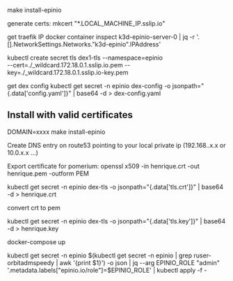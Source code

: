 make install-epinio

generate certs:
mkcert "*.LOCAL_MACHINE_IP.sslip.io"

get traefik IP
docker container inspect k3d-epinio-server-0 | jq -r '.[].NetworkSettings.Networks."k3d-epinio".IPAddress'

kubectl create secret tls dex1-tls --namespace=epinio \
  --cert=./_wildcard.172.18.0.1.sslip.io.pem --key=./_wildcard.172.18.0.1.sslip.io-key.pem

get dex config
kubectl get secret -n epinio dex-config -o jsonpath="{.data['config\.yaml']}" | base64 -d > dex-config.yaml

## Install with valid certificates

DOMAIN=xxxx make install-epinio

Create DNS entry on route53 pointing to your local private ip (192.168..x.x or 10.0.x.x ...)

Export certificate for pomerium:
openssl x509 -in henrique.crt -out henrique.pem -outform PEM

kubectl get secret -n epinio dex-tls -o jsonpath="{.data['tls\.crt']}" | base64 -d > henrique.crt

convert crt to pem



kubectl get secret -n epinio dex-tls -o jsonpath="{.data['tls\.key']}" | base64 -d > henrique.key

docker-compose up


kubectl get secret -n epinio $(kubectl get secret -n epinio | grep ruser-orbitadmspeedy | awk '{print $1}') -o json | jq --arg EPINIO_ROLE "admin" '.metadata.labels["epinio.io/role"]=$EPINIO_ROLE' | kubectl apply -f -